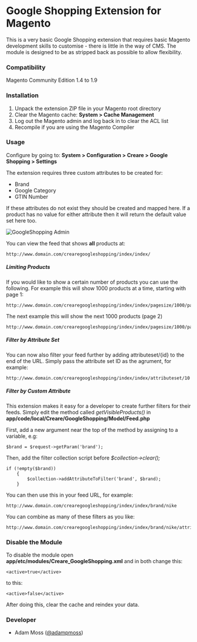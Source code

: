 # Google Shopping Extension for Magento

This is a very basic Google Shopping extension that requires basic Magento development skills to customise - there is little in the way of CMS. The module is designed to be as stripped back as possible to allow flexibility.

### Compatibility

Magento Community Edition 1.4 to 1.9

### Installation

1. Unpack the extension ZIP file in your Magento root directory
2. Clear the Magento cache: **System > Cache Management**
3. Log out the Magento admin and log back in to clear the ACL list
4. Recompile if you are using the Magento Compiler

### Usage

Configure by going to: **System > Configuration > Creare > Google Shopping > Settings**

The extension requires three custom attributes to be created for:

- Brand
- Google Category
- GTIN Number

If these attributes do not exist they should be created and mapped here. If a product has no value for either attribute then it will return the default value set here too.

![GoogleShopping Admin](https://github.com/adampmoss/GoogleShopping/blob/master/screenshot.png)

You can view the feed that shows **all** products at:

    http://www.domain.com/crearegoogleshopping/index/index/

##### Limiting Products

If you would like to show a certain number of products you can use the following. For example this will show 1000 products at a time, starting with page 1:

    http://www.domain.com/crearegoogleshopping/index/index/pagesize/1000/page/1

The next example this will show the next 1000 products (page 2)

    http://www.domain.com/crearegoogleshopping/index/index/pagesize/1000/page/2

##### Filter by Attribute Set

You can now also filter your feed further by adding attributeset/{id} to the end of the URL. Simply pass the attribute set ID as the agrument, for example:

    http://www.domain.com/crearegoogleshopping/index/index/attributeset/10

##### Filter by Custom Attribute

This extension makes it easy for a developer to create further filters for their feeds. Simply edit the method called *getVisibleProducts()* in **app/code/local/Creare/GoogleShopping/Model/Feed.php**

First, add a new argument near the top of the method by assigning to a variable, e.g:

    $brand = $request->getParam('brand');

Then, add the filter collection script before *$collection->clear();*

    if (!empty($brand))
        {
            $collection->addAttributeToFilter('brand', $brand);
        }

You can then use this in your feed URL, for example:

    http://www.domain.com/crearegoogleshopping/index/index/brand/nike

You can combine as many of these filters as you like:

    http://www.domain.com/crearegoogleshopping/index/index/brand/nike/attributeset/10/pagesize/1000/page/2

### Disable the Module

To disable the module open **app/etc/modules/Creare_GoogleShopping.xml** and in both change this:

    <active>true</active>

to this:

    <active>false</active>

After doing this, clear the cache and reindex your data.

### Developer

- Adam Moss ([@adampmoss](https://twitter.com/adampmoss))
